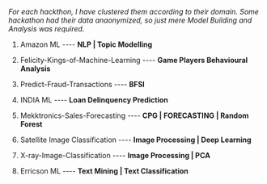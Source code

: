 *For each hackthon, I have clustered them according to their domain. 
Some hackathon had their data anaonymized, so just mere Model Building and Analysis was required.*

1. Amazon ML                                              ---- **NLP | Topic Modelling**

2. Felicity-Kings-of-Machine-Learning                     ---- **Game Players Behavioural Analysis**

3. Predict-Fraud-Transactions                             ---- **BFSI**

4. INDIA ML                                               ---- **Loan Delinquency Prediction** 

5. Mekktronics-Sales-Forecasting                          ----  **CPG | FORECASTING | Random Forest**

6. Satellite Image Classification                         ---- **Image Processing | Deep Learning**

7. X-ray-Image-Classification                             ---- **Image Processing | PCA**

8. Erricson ML                                            ---- **Text Mining | Text Classification**
